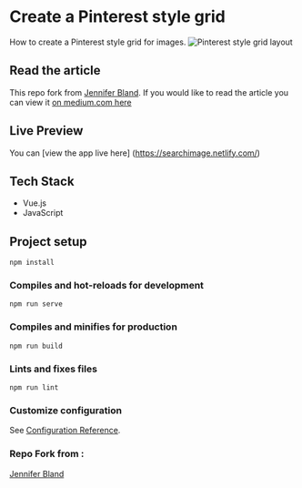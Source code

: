 # Create a Pinterest style grid

How to create a Pinterest style grid for images.
![Pinterest style grid layout](https://i.ibb.co/y6hCFWK/chrome-UYgt-Wye-Bw-U.jpg)

## Read the article
This repo fork from [Jennifer Bland](https://github.com/ratracegrad/vue-pinterest).
If you would like to read the article you can view it [on medium.com here](https://medium.com/@ratracegrad/creating-a-pinterest-style-image-gallery-in-vue-927836b7d173) 

## Live Preview

You can [view the app live here] (https://searchimage.netlify.com/)

## Tech Stack

* Vue.js
* JavaScript

## Project setup
```
npm install
```

### Compiles and hot-reloads for development
```
npm run serve
```

### Compiles and minifies for production
```
npm run build
```

### Lints and fixes files
```
npm run lint
```

### Customize configuration
See [Configuration Reference](https://cli.vuejs.org/config/).

### Repo Fork from :
[Jennifer Bland](https://github.com/ratracegrad/vue-pinterest)
